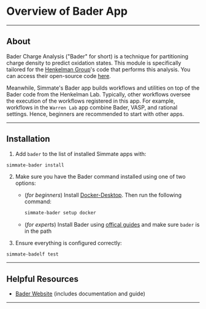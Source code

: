 # Overview of Bader App

--------------------------------------------------------------------------------

## About

Bader Charge Analysis ("Bader" for short) is a technique for partitioning charge density to predict oxidation states. This module is specifically tailored for the [Henkelman Group](http://theory.cm.utexas.edu/henkelman/)'s code that performs this analysis. You can access their open-source code [here](http://theory.cm.utexas.edu/henkelman/code/bader/).

Meanwhile, Simmate's Bader app builds workflows and utilities on top of the Bader code from the Henkelman Lab. Typically, other workflows oversee the execution of the workflows registered in this app. For example, workflows in the `Warren Lab` app combine Bader, VASP, and rational settings. Hence, beginners are recommended to start with other apps.

--------------------------------------------------------------------------------

## Installation

1. Add `bader` to the list of installed Simmate apps with:
``` bash
simmate-bader install
```

2. Make sure you have the Bader command installed using one of two options:
      - (*for beginners*) Install [Docker-Desktop](https://www.docker.com/products/docker-desktop/). Then run the following command:
          ``` bash
          simmate-bader setup docker
          ```
      - (*for experts*) Install Bader using [offical guides](http://theory.cm.utexas.edu/henkelman/code/bader/) and make sure `bader` is in the path

3. Ensure everything is configured correctly:
``` shell
simmate-badelf test
```

--------------------------------------------------------------------------------

## Helpful Resources

 - [Bader Website](http://theory.cm.utexas.edu/henkelman/code/bader/) (includes documentation and guide)

--------------------------------------------------------------------------------
